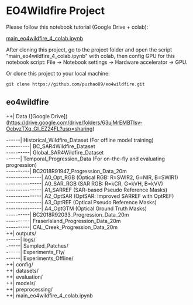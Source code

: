 # EO4Wildfire Project

Please follow this notebook tutorial (Google Drive + colab): <br>

[main_eo4wildfire_4_colab.ipynb](https://colab.research.google.com/drive/1-XxcVGYCFDXUsJEPlnuJTeLNnP1OHHWW?usp=sharing)

After cloning this project, go to the project folder and open the script "main_eo4wildfire_4_colab.ipynb" with colab, then config GPU for this notebook script: File -> Notebook settings -> Hardware accelerator -> GPU. 

Or clone this project to your local machine:
```
git clone https://github.com/puzhao89/eo4wildfire.git
```
## **eo4wildfire** <br>
++| Data ([Google Drive])(https://drive.google.com/drive/folders/63ujMrEMBTIsv-OcbvzTXq_GI_EZ24FL?usp=sharing)<br>

------| Historical_Wildfire_Dataset (For offline model training) <br>
----------| BC_SAR4Wildfire_Dataset <br>
----------| Global_SAR4Wildfire_Dataset <br>
------| Temporal_Progression_Data (For on-the-fly and evaluating progression) <br>
----------| BC2018R91947_Progression_Data_20m <br>
---------------| A0_Opt_RGB (Optical RGB: R=SWIR2, G=NIR, B=SWIR1) <br>
---------------| A0_SAR_RGB (SAR RGB: R=kCR, G=kVH, B=kVV) <br>
---------------| A1_SARREF (SAR-based Pseudo Reference Masks) <br>
---------------| A2_OptSAR (OptSAR: Improved SARREF with OptREF)<br>
---------------| A3_OptREF (Optical Pseudo Reference Masks) <br>
---------------| A4_OptGTM (Optical Ground Truth Masks)<br>
----------| BC2018R92033_Progression_Data_20m <br>
----------| FraserIsland_Progression_Data_20m <br>
----------| CAL_Creek_Progression_Data_20m <br>
++| outputs/ <br>
------| logs/ <br>
------| Sampled_Patches/ <br>
------| Experiments_Fly/ <br>
------| Experiments_Offline/ <br>
++| config/ <br>
++| datasets/ <br>
++| evaluation/ <br>
++| models/ <br>
++| preprocessing/ <br>
++| main_eo4wildfire_4_colab.ipynb <br>